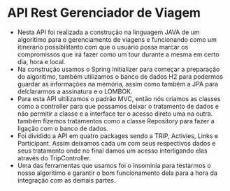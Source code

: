# API Rest Gerenciador de Viagem

- Nesta API foi realizada a construção na linguagem JAVA de um algoritimo para o gerenciamento de viagens e funcionando como um itinerario possibilitanto com que o usuário possa marcar os compromissos que irá fazer como um tour durante a mesma em certo dia, hora e local.
- Na construção usamos o Spring Initializer para começar a preparação do algoritimo, também utilizamos o banco de dados H2 para podermos guardar as informações na memória, assim como também a JPA para delclararmos a assinatura e o LOMBOK.
- Para esta API ultilizamos o padrão MVC, então nós criamos as classes como a controller para que possamos deixar o tratamento de dados e não permitir a classe e a interface ter o acesso direto uma na outra. também fizemos tratamentos como a classe Repository para fazer a ligação com o banco de dados.
- Foi dividido a API em quatro packages sendo a TRIP, Activies, Links e Participant. Assim deixamos cada um com seus respectivos dados e seus tratamento onde no final damos um acesso interligando elas através  do TripController.
- Uma das ferramentas que usamos foi o insominia para testarmos o nosso algoritimo e garantir o bom funcionamento dela para a hora da integração com as demais partes.
